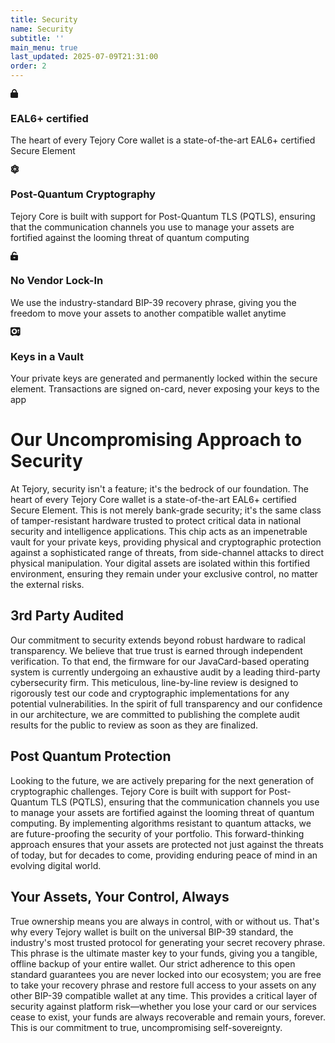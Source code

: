 ```yaml
---
title: Security
name: Security
subtitle: ''
main_menu: true
last_updated: 2025-07-09T21:31:00
order: 2
---
```

<div class="feature-list">

<div class="feature-box">
<div class="text-amber-400 mb-4"> <svg width="0.88em" height="1em" class="w-12 h-12" data-icon="fa6-solid:lock">   <symbol id="ai:fa6-solid:lock" viewBox="0 0 448 512"><path fill="currentColor" d="M144 144v48h160v-48c0-44.2-35.8-80-80-80s-80 35.8-80 80m-64 48v-48C80 64.5 144.5 0 224 0s144 64.5 144 144v48h16c35.3 0 64 28.7 64 64v192c0 35.3-28.7 64-64 64H64c-35.3 0-64-28.7-64-64V256c0-35.3 28.7-64 64-64z"></path></symbol><use href="#ai:fa6-solid:lock"></use>  </svg> </div>
<h3>EAL6+ certified</h3><p>The heart of every Tejory Core wallet is a state-of-the-art EAL6+ certified Secure Element</p>
</div>

<div class="feature-box">
<div class="text-amber-400 mb-4"> <svg width="1em" height="1em" class="w-12 h-12" data-icon="fa6-solid:atom">   <symbol id="ai:fa6-solid:atom" viewBox="0 0 512 512"><path fill="currentColor" d="M256 398.8c-11.8 5.1-23.4 9.7-34.9 13.5c16.7 33.8 31 35.7 34.9 35.7s18.1-1.9 34.9-35.7c-11.4-3.9-23.1-8.4-34.9-13.5M446 256c33 45.2 44.3 90.9 23.6 128c-20.2 36.3-62.5 49.3-115.2 43.2c-22 52.1-55.6 84.8-98.4 84.8s-76.4-32.7-98.4-84.8c-52.7 6.1-95-6.8-115.2-43.2C21.7 346.9 33 301.2 66 256c-33-45.2-44.3-90.9-23.6-128c20.2-36.3 62.5-49.3 115.2-43.2C179.6 32.7 213.2 0 256 0s76.4 32.7 98.4 84.8c52.7-6.1 95 6.8 115.2 43.2c20.7 37.1 9.4 82.8-23.6 128m-65.8 67.4c-1.7 14.2-3.9 28-6.7 41.2c31.8 1.4 38.6-8.7 40.2-11.7c2.3-4.2 7-17.9-11.9-48.1q-10.2 9.45-21.6 18.6m-6.7-175.9c2.8 13.1 5 26.9 6.7 41.2q11.4 9.15 21.6 18.6c18.9-30.2 14.2-44 11.9-48.1c-1.6-2.9-8.4-13-40.2-11.7m-82.6-47.8C274.1 65.9 259.9 64 256 64s-18.1 1.9-34.9 35.7c11.4 3.9 23.1 8.4 34.9 13.5c11.8-5.1 23.4-9.7 34.9-13.5m-159 88.9c1.7-14.3 3.9-28 6.7-41.2c-31.8-1.4-38.6 8.7-40.2 11.7c-2.3 4.2-7 17.9 11.9 48.1q10.2-9.45 21.6-18.6m-21.7 116.2C91.4 335 96 348.7 98.3 352.9c1.6 2.9 8.4 13 40.2 11.7c-2.8-13.1-5-26.9-6.7-41.2q-11.4-9.15-21.6-18.6M336 256a80 80 0 1 0-160 0a80 80 0 1 0 160 0m-80-32a32 32 0 1 1 0 64a32 32 0 1 1 0-64"></path></symbol><use href="#ai:fa6-solid:atom"></use>  </svg> </div>
<h3>Post-Quantum Cryptography</h3><p>Tejory Core is built with support for Post-Quantum TLS (PQTLS), ensuring that the communication channels you use to manage your assets are fortified against the looming threat of quantum computing</p>
</div>

<div class="feature-box">
<div class="text-amber-400 mb-4"> <svg width="0.88em" height="1em" class="w-12 h-12" data-icon="fa6-solid:unlock-keyhole">   <symbol id="ai:fa6-solid:unlock-keyhole" viewBox="0 0 448 512"><path fill="currentColor" d="M224 64c-44.2 0-80 35.8-80 80v48h240c35.3 0 64 28.7 64 64v192c0 35.3-28.7 64-64 64H64c-35.3 0-64-28.7-64-64V256c0-35.3 28.7-64 64-64h16v-48C80 64.5 144.5 0 224 0c57.5 0 107 33.7 130.1 82.3c7.6 16 .8 35.1-15.2 42.6s-35.1.8-42.6-15.2C283.4 82.6 255.9 64 224 64m32 320c17.7 0 32-14.3 32-32s-14.3-32-32-32h-64c-17.7 0-32 14.3-32 32s14.3 32 32 32z"></path></symbol><use href="#ai:fa6-solid:unlock-keyhole"></use>  </svg> </div>
<h3>No Vendor Lock-In</h3><p>We use the industry-standard BIP-39 recovery phrase, giving you the freedom to move your assets to another compatible wallet anytime</p>
</div>

<div class="feature-box">
<div class="text-amber-400 mb-4"> <svg width="1.13em" height="1em" class="w-12 h-12" data-icon="fa6-solid:vault">   <symbol id="ai:fa6-solid:vault" viewBox="0 0 576 512"><path fill="currentColor" d="M64 0C28.7 0 0 28.7 0 64v352c0 35.3 28.7 64 64 64h16l16 32h64l16-32h224l16 32h64l16-32h16c35.3 0 64-28.7 64-64V64c0-35.3-28.7-64-64-64zm160 320a80 80 0 1 0 0-160a80 80 0 1 0 0 160m0-240a160 160 0 1 1 0 320a160 160 0 1 1 0-320m256 141.3V336c0 8.8-7.2 16-16 16s-16-7.2-16-16V221.3c-18.6-6.6-32-24.4-32-45.3c0-26.5 21.5-48 48-48s48 21.5 48 48c0 20.9-13.4 38.7-32 45.3"></path></symbol><use href="#ai:fa6-solid:vault"></use>  </svg> </div>
<h3>Keys in a Vault</h3><p>Your private keys are generated and permanently locked within the secure element. Transactions are signed on-card, never exposing your keys to the app</p>
</div>

</div>

# Our Uncompromising Approach to Security

At Tejory, security isn't a feature; it's the bedrock of our foundation. The heart of every Tejory Core wallet is a state-of-the-art EAL6+ certified Secure Element. This is not merely bank-grade security; it's the same class of tamper-resistant hardware trusted to protect critical data in national security and intelligence applications. This chip acts as an impenetrable vault for your private keys, providing physical and cryptographic protection against a sophisticated range of threats, from side-channel attacks to direct physical manipulation. Your digital assets are isolated within this fortified environment, ensuring they remain under your exclusive control, no matter the external risks.

## 3rd Party Audited

Our commitment to security extends beyond robust hardware to radical transparency. We believe that true trust is earned through independent verification. To that end, the firmware for our JavaCard-based operating system is currently undergoing an exhaustive audit by a leading third-party cybersecurity firm. This meticulous, line-by-line review is designed to rigorously test our code and cryptographic implementations for any potential vulnerabilities. In the spirit of full transparency and our confidence in our architecture, we are committed to publishing the complete audit results for the public to review as soon as they are finalized.

## Post Quantum Protection

Looking to the future, we are actively preparing for the next generation of cryptographic challenges. Tejory Core is built with support for Post-Quantum TLS (PQTLS), ensuring that the communication channels you use to manage your assets are fortified against the looming threat of quantum computing. By implementing algorithms resistant to quantum attacks, we are future-proofing the security of your portfolio. This forward-thinking approach ensures that your assets are protected not just against the threats of today, but for decades to come, providing enduring peace of mind in an evolving digital world.

## Your Assets, Your Control, Always

True ownership means you are always in control, with or without us. That's why every Tejory wallet is built on the universal BIP-39 standard, the industry's most trusted protocol for generating your secret recovery phrase. This phrase is the ultimate master key to your funds, giving you a tangible, offline backup of your entire wallet. Our strict adherence to this open standard guarantees you are never locked into our ecosystem; you are free to take your recovery phrase and restore full access to your assets on any other BIP-39 compatible wallet at any time. This provides a critical layer of security against platform risk—whether you lose your card or our services cease to exist, your funds are always recoverable and remain yours, forever. This is our commitment to true, uncompromising self-sovereignty.
